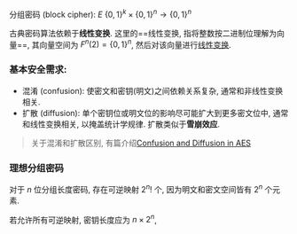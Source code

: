 分组密码 (block cipher): $E\ \{0, 1\}^{k}\times \{0, 1\}^{n}\to \{0, 1\}^{n}$

古典密码算法依赖于**线性变换**. 这里的==线性变换, 指将整数按二进制位理解为向量==, 其向量空间为 $F^{n}(2)=\{0,1\}^{n}$, 然后对该向量进行[线性变换](../../代数/线性代数/线性变换.md).

### 基本安全需求:

- 混淆 (confusion): 使密文和密钥(明文)之间依赖关系复杂, 通常和非线性变换相关.
- 扩散 (diffusion): 单个密钥位或明文位的影响尽可能扩大到更多密文位中, 通常和线性变换相关, 以掩盖统计学规律. 扩散类似于**雪崩效应**.

> 关于混淆和扩散区别, 有篇介绍[Confusion and Diffusion in AES](https://crypto.stackexchange.com/questions/51219/confusion-and-diffusion-in-the-aes-functions)

### 理想分组密码

对于 $n$ 位分组长度密码, 存在可逆映射 $2^{n}!$ 个, 因为明文和密文空间皆有 $2^{n}$ 个元素.

若允许所有可逆映射, 密钥长度应为 $n\times 2^{n}$,
